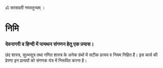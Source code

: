 ॐ सरसवती नमस्तुभ्यम् ।

# निमि

### देवनागरी व हिन्दी में पायथन संगणन हेतु एक प्रयास।

छंद शास्त्र, सुल्भसूत्र तथा गणित शास्त्र के अनेक ग्रंथों में सटीक प्रत्यय व नियम निहित हैं। इस कार्य की प्रेरणा इन प्रत्ययों को संगणक यंत्र में 
निरूपित करना है।

